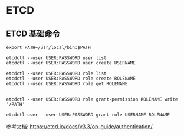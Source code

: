 # ETCD

## ETCD 基础命令



```
export PATH=/usr/local/bin:$PATH

etcdctl --user USER:PASSWORD user list
etcdctl --user USER:PASSWORD user create USERNAME

etcdctl --user USER:PASSWORD role list
etcdctl --user USER:PASSWORD role create ROLENAME
etcdctl --user USER:PASSWORD role get ROLENAME


etcdctl --user USER:PASSWORD role grant-permission ROLENAME write '/PATH'

etcdctl user --user USER:PASSWORD grant-role USERNAME ROLENAME
```

参考文档: https://etcd.io/docs/v3.3/op-guide/authentication/

